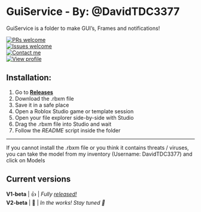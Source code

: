 # GuiService - By: @DavidTDC3377
GuiService is a folder to make GUI’s, Frames and notifications!

[![PRs welcome](https://img.shields.io/static/v1?label=Pull%20requests&message=welcome&color=sucess)](https://github.com/DavidTheRobloxDev/GuiService/pulls)
<br>
[![Issues welcome](https://img.shields.io/static/v1?label=Issues&message=welcome&color=success)](https://github.com/DavidTheRobloxDev/GuiService/issues)
<br>
[![Contact me](https://img.shields.io/static/v1?label=Contact%20me&message=here&color=blue)](mailto:david@davidl24.co.uk)
<br>
[![View profile](https://img.shields.io/static/v1?label=View%20our%20profile&message=here&color=yellow)](https://github.com/DavidTheRobloxDev)

## Installation:

1. Go to [**Releases**](https://github.com/DavidTheRobloxDev/GuiService/releases)
2. Download the .rbxm file
3. Save it in a safe place
4. Open a Roblox Studio game or template session
5. Open your file explorer side-by-side with Studio
6. Drag the .rbxm file into Studio and wait
7. Follow the *README* script inside the folder

***

If you cannot install the .rbxm file or you think it contains threats / viruses, you can take the model from my inventory (Username: DavidTDC3377) and click on Models


## Current versions
**V1-beta** | :+1: | *Fully [released!](https://github.com/DavidTheRobloxDev/GuiService/releases/tag/beta-releases/1)*
<br>
**V2-beta** | :hammer: | *In the works! Stay tuned :eyes:*
